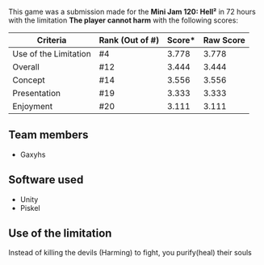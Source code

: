 This game was a submission made for the **Mini Jam 120: Hell²** in 72 hours with the limitation **The player cannot harm** with the following scores:

| Criteria                | Rank (Out of #) | Score* | Raw Score |
|-------------------------|-----------------|--------|-----------|
| Use of the Limitation   | #4              | 3.778  | 3.778     |
| Overall                 | #12             | 3.444  | 3.444     |
| Concept                 | #14             | 3.556  | 3.556     |
| Presentation            | #19             | 3.333  | 3.333     |
| Enjoyment               | #20             | 3.111  | 3.111     |

## Team members
- Gaxyhs

## Software used
- Unity
- Piskel

## Use of the limitation
Instead of killing the devils (Harming) to fight, you purify(heal) their souls

